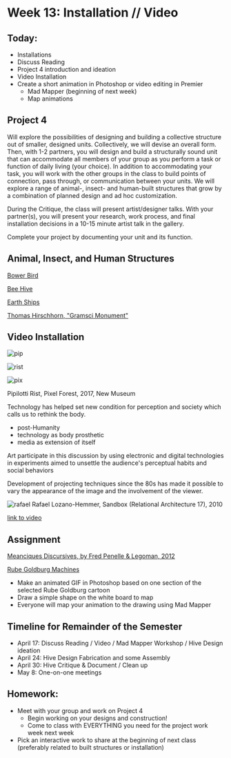 # Week 13: Installation // Video

## Today:

- Installations
- Discuss Reading
- Project 4 introduction and ideation
- Video Installation
- Create a short animation in Photoshop or video editing in Premier
  - Mad Mapper (beginning of next week)
  - Map animations

## Project 4

Will explore the possibilities of designing and building a collective structure out of smaller, designed units. Collectively, we will devise an overall form. Then, with 1-2 partners, you will design and build a structurally sound unit that can accommodate all members of your group as you perform a task or function of daily living (your choice). In addition to accommodating your task, you will work with the other groups in the class to build points of connection, pass through, or communication between your units. We will explore a range of animal-, insect- and human-built structures that grow by a combination of planned design and ad hoc customization.

During the Critique, the class will present artist/designer talks. With your partner(s), you will present your research, work process, and final installation decisions in a 10-15 minute artist talk in the gallery.

Complete your project by documenting your unit and its function.

## Animal, Insect, and Human Structures

[Bower Bird](https://www.youtube.com/watch?v=E1zmfTr2d4c)

[Bee Hive](https://www.youtube.com/watch?v=F5rWmGe0HBI)

[Earth Ships](https://www.youtube.com/watch?v=L9jdIm7grCY)

[Thomas Hirschhorn, "Gramsci Monument"](https://www.youtube.com/watch?v=O5yyegM2u88)

## Video Installation

![pip](http://artfcity.com/wp-content/uploads/2016/12/28RISTJP4-master675-640x428.jpg)

![rist](https://static.mfah.com/app/images/eaeb845c-505b-e711-80cf-0050569125fe.636341754350419206.jpg?maxWidth=1600&maxHeight=1600&format=jpg&quality=90)

![pix](https://prismic-io.s3.amazonaws.com/masterdynamic/bb951b801a1469afade395f1c991f9649b0eec7f_blog_pipilottirist_02.jpg)

Pipilotti Rist, Pixel Forest, 2017, New Museum

Technology has helped set new condition for perception and society which calls us to rethink the body.
- post-Humanity
- technology as body prosthetic
- media as extension of itself

Art participate in this discussion by using electronic and digital technologies in experiments aimed to unsettle the audience's perceptual habits and social behaviors

Development of projecting techniques since the 80s has made it possible to vary the appearance of the image and the involvement of the viewer.

![rafael](http://www.lozano-hemmer.com/image_sets/sandbox/seoul_2018/sandbox_seoul_2018_ml_001.jpg)
Rafael Lozano-Hemmer, Sandbox (Relational Architecture 17), 2010

[link to video](http://www.lozano-hemmer.com/sandbox.php)

## Assignment

[Meanciques Discursives, by Fred Penelle & Legoman, 2012](https://vimeo.com/38945809)

[Rube Goldburg Machines](https://www.rubegoldberg.com/artwork/self-watering-palm-tree/?c=45)

- Make an animated GIF in Photoshop based on one section of the selected Rube Goldburg cartoon
- Draw a simple shape on the white board to map
- Everyone will map your animation to the drawing using Mad Mapper

## Timeline for Remainder of the Semester

- April 17: Discuss Reading / Video / Mad Mapper Workshop / Hive Design ideation
- April 24: Hive Design Fabrication and some Assembly
- April 30: Hive Critique & Document / Clean up
- May 8: One-on-one meetings

## Homework:

- Meet with your group and work on Project 4
  - Begin working on your designs and construction!
  - Come to class with EVERYTHING you need for the project work week next week
- Pick an interactive work to share at the beginning of next class (preferably related to built structures or installation)

